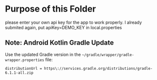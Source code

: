 # Purpose of this Folder

please enter your own api key for the app to work properly. I already submited again, put apiKey=DEMO_KEY in local.properties

## Note: Android Kotlin Gradle Update
Use the updated Gradle version in the `~/gradle/wrapper/gradle-wrapper.properties` file:
```
distributionUrl = https\://services.gradle.org/distributions/gradle-6.1.1-all.zip
```
